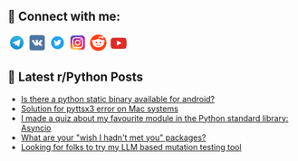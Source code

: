 ## 🔎 Connect with me:
[<img src="https://github.com/bullbesh/bullbesh/blob/main/images/Telegram.png" width="32" height="32" />](https://t.me/bullbesh)
[<img src="https://github.com/bullbesh/bullbesh/blob/main/images/VK.png" width="32" height="32" />](https://vk.com/bullbesh)
[<img src="https://github.com/bullbesh/bullbesh/blob/main/images/Twitter.png" width="32" height="32" />](https://twitter.com/bullbesh1)
[<img src="https://github.com/bullbesh/bullbesh/blob/main/images/Instagram.png" width="32" height="32" />](https://www.instagram.com/bullbesh)
[<img src="https://github.com/bullbesh/bullbesh/blob/main/images/Reddit.png" width="32" height="32" />](https://www.reddit.com/user/bullbesh)
[<img src="https://github.com/bullbesh/bullbesh/blob/main/images/YouTube.png" width="32" height="32" />](https://www.youtube.com/channel/UCtfjRs6uzgq5mfm8S06WTcg)

## 📕 Latest r/Python Posts
<!-- BLOG-POST-LIST:START -->
- [Is there a python static binary available for android?](https://www.reddit.com/r/Python/comments/1dte3t3/is_there_a_python_static_binary_available_for/)
- [Solution for pyttsx3 error on Mac systems](https://www.reddit.com/r/Python/comments/1dtalal/solution_for_pyttsx3_error_on_mac_systems/)
- [I made a quiz about my favourite module in the Python standard library: Asyncio](https://www.reddit.com/r/Python/comments/1dt97sg/i_made_a_quiz_about_my_favourite_module_in_the/)
- [What are your &quot;wish I hadn&#39;t met you&quot; packages?](https://www.reddit.com/r/Python/comments/1dt95io/what_are_your_wish_i_hadnt_met_you_packages/)
- [Looking for folks to try my LLM based mutation testing tool](https://www.reddit.com/r/Python/comments/1dt8wfb/looking_for_folks_to_try_my_llm_based_mutation/)
<!-- BLOG-POST-LIST:END -->
